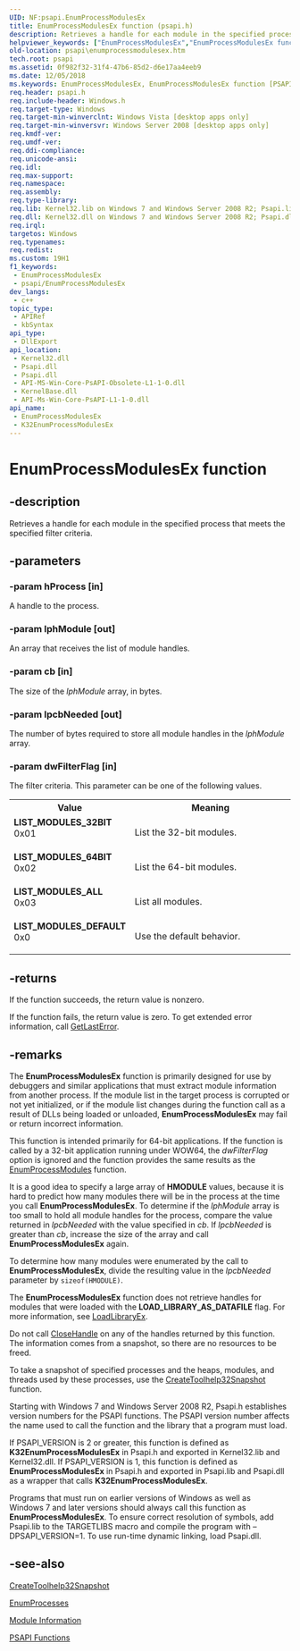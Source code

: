 ```yaml
---
UID: NF:psapi.EnumProcessModulesEx
title: EnumProcessModulesEx function (psapi.h)
description: Retrieves a handle for each module in the specified process that meets the specified filter criteria.
helpviewer_keywords: ["EnumProcessModulesEx","EnumProcessModulesEx function [PSAPI]","K32EnumProcessModulesEx","LIST_MODULES_32BIT","LIST_MODULES_64BIT","LIST_MODULES_ALL","LIST_MODULES_DEFAULT","base.enumprocessmodulesex","psapi.enumprocessmodulesex","psapi/EnumProcessModulesEx","psapi/K32EnumProcessModulesEx"]
old-location: psapi\enumprocessmodulesex.htm
tech.root: psapi
ms.assetid: 0f982f32-31f4-47b6-85d2-d6e17aa4eeb9
ms.date: 12/05/2018
ms.keywords: EnumProcessModulesEx, EnumProcessModulesEx function [PSAPI], K32EnumProcessModulesEx, LIST_MODULES_32BIT, LIST_MODULES_64BIT, LIST_MODULES_ALL, LIST_MODULES_DEFAULT, base.enumprocessmodulesex, psapi.enumprocessmodulesex, psapi/EnumProcessModulesEx, psapi/K32EnumProcessModulesEx
req.header: psapi.h
req.include-header: Windows.h
req.target-type: Windows
req.target-min-winverclnt: Windows Vista [desktop apps only]
req.target-min-winversvr: Windows Server 2008 [desktop apps only]
req.kmdf-ver: 
req.umdf-ver: 
req.ddi-compliance: 
req.unicode-ansi: 
req.idl: 
req.max-support: 
req.namespace: 
req.assembly: 
req.type-library: 
req.lib: Kernel32.lib on Windows 7 and Windows Server 2008 R2; Psapi.lib (if PSAPI_VERSION=1) on Windows 7 and Windows Server 2008 R2; Psapi.lib on Windows Server 2008, Windows Vista, Windows Server 2003 and Windows XP
req.dll: Kernel32.dll on Windows 7 and Windows Server 2008 R2; Psapi.dll (if PSAPI_VERSION=1) on Windows 7 and Windows Server 2008 R2; Psapi.dll on Windows Server 2008, Windows Vista, Windows Server 2003 and Windows XP
req.irql: 
targetos: Windows
req.typenames: 
req.redist: 
ms.custom: 19H1
f1_keywords:
 - EnumProcessModulesEx
 - psapi/EnumProcessModulesEx
dev_langs:
 - c++
topic_type:
 - APIRef
 - kbSyntax
api_type:
 - DllExport
api_location:
 - Kernel32.dll
 - Psapi.dll
 - Psapi.dll
 - API-MS-Win-Core-PsAPI-Obsolete-L1-1-0.dll
 - KernelBase.dll
 - API-Ms-Win-Core-PsAPI-L1-1-0.dll
api_name:
 - EnumProcessModulesEx
 - K32EnumProcessModulesEx
---
```


# EnumProcessModulesEx function


## -description

Retrieves a handle for each module in the specified process that meets the specified filter criteria.

## -parameters

### -param hProcess [in]

A handle to the process.

### -param lphModule [out]

An array that receives the list of module handles.

### -param cb [in]

The size of the <i>lphModule</i> array, in bytes.

### -param lpcbNeeded [out]

The number of bytes required to store all module handles in the <i>lphModule</i> array.

### -param dwFilterFlag [in]

The filter criteria. This parameter can be one of the following values.

<table>
<tr>
<th>Value</th>
<th>Meaning</th>
</tr>
<tr>
<td width="40%"><a id="LIST_MODULES_32BIT"></a><a id="list_modules_32bit"></a><dl>
<dt><b>LIST_MODULES_32BIT</b></dt>
<dt>0x01</dt>
</dl>
</td>
<td width="60%">
List the 32-bit modules.

</td>
</tr>
<tr>
<td width="40%"><a id="LIST_MODULES_64BIT"></a><a id="list_modules_64bit"></a><dl>
<dt><b>LIST_MODULES_64BIT</b></dt>
<dt>0x02</dt>
</dl>
</td>
<td width="60%">
List the 64-bit modules.

</td>
</tr>
<tr>
<td width="40%"><a id="LIST_MODULES_ALL"></a><a id="list_modules_all"></a><dl>
<dt><b>LIST_MODULES_ALL</b></dt>
<dt>0x03</dt>
</dl>
</td>
<td width="60%">
List all modules.

</td>
</tr>
<tr>
<td width="40%"><a id="LIST_MODULES_DEFAULT"></a><a id="list_modules_default"></a><dl>
<dt><b>LIST_MODULES_DEFAULT</b></dt>
<dt>0x0</dt>
</dl>
</td>
<td width="60%">
Use the default behavior.

</td>
</tr>
</table>

## -returns

If the function succeeds, the return value is nonzero.

If the function fails, the return value is zero. To get extended error information, call 
<a href="https://docs.microsoft.com/windows/desktop/api/errhandlingapi/nf-errhandlingapi-getlasterror">GetLastError</a>.

## -remarks

The <b>EnumProcessModulesEx</b> function is primarily designed for use by debuggers and similar applications that must extract module information from another process. If the module list in the target process is corrupted or not yet initialized, or if the module list changes during the function call as a result of DLLs being loaded or unloaded, <b>EnumProcessModulesEx</b> may fail or return incorrect information.

This function is intended primarily for 64-bit applications. If the function is called by a 32-bit application running under WOW64, the <i>dwFilterFlag</i> option is ignored and the function provides the same results as the <a href="https://docs.microsoft.com/windows/desktop/api/psapi/nf-psapi-enumprocessmodules">EnumProcessModules</a> function.

It is a good idea to specify a large array of <b>HMODULE</b> values, because it is hard to predict how many modules there will be in the process at the time you call 
<b>EnumProcessModulesEx</b>. To determine if the <i>lphModule</i> array is too small to hold all module handles for the process, compare the value returned in <i>lpcbNeeded</i> with the value specified in <i>cb</i>. If <i>lpcbNeeded</i> is greater than <i>cb</i>, increase the size of the array and call 
<b>EnumProcessModulesEx</b> again.

To determine how many modules were enumerated by the call to 
<b>EnumProcessModulesEx</b>, divide the resulting value in the <i>lpcbNeeded</i> parameter by <code>sizeof(HMODULE)</code>.

The <b>EnumProcessModulesEx</b> function does not retrieve handles for modules that were loaded with the <b>LOAD_LIBRARY_AS_DATAFILE</b> flag. For more information, see <a href="https://docs.microsoft.com/windows/desktop/api/libloaderapi/nf-libloaderapi-loadlibraryexa">LoadLibraryEx</a>.

Do not call <a href="https://docs.microsoft.com/windows/desktop/api/handleapi/nf-handleapi-closehandle">CloseHandle</a> on any of the handles returned by this function. The information comes from a snapshot, so there are no resources to be freed.

To take a snapshot of specified processes and the heaps, modules, and threads used by these processes, use the <a href="https://docs.microsoft.com/windows/desktop/api/tlhelp32/nf-tlhelp32-createtoolhelp32snapshot">CreateToolhelp32Snapshot</a> function.

Starting with Windows 7 and Windows Server 2008 R2, Psapi.h establishes version numbers for the PSAPI functions. The PSAPI version number affects  the name used to call the function and the library that a program must load. 

If PSAPI_VERSION is 2 or greater, this function is defined as <b>K32EnumProcessModulesEx</b> in Psapi.h and exported in Kernel32.lib and Kernel32.dll. If PSAPI_VERSION is 1, this function is defined as <b>EnumProcessModulesEx</b> in Psapi.h and exported in Psapi.lib and Psapi.dll as a wrapper that calls <b>K32EnumProcessModulesEx</b>. 

Programs that must run on earlier versions of Windows as well as Windows 7 and later versions should always call this function as <b>EnumProcessModulesEx</b>. To ensure correct resolution of symbols, add Psapi.lib to the TARGETLIBS macro and compile the program with –DPSAPI_VERSION=1. To use run-time dynamic linking, load Psapi.dll.

## -see-also

<a href="https://docs.microsoft.com/windows/desktop/api/tlhelp32/nf-tlhelp32-createtoolhelp32snapshot">CreateToolhelp32Snapshot</a>



<a href="https://docs.microsoft.com/windows/desktop/api/psapi/nf-psapi-enumprocesses">EnumProcesses</a>



<a href="https://docs.microsoft.com/windows/desktop/psapi/module-information">Module Information</a>



<a href="https://docs.microsoft.com/windows/desktop/psapi/psapi-functions">PSAPI Functions</a>

